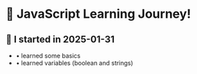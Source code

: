# 🚀 JavaScript Learning Journey!

## 📅 I started in 2025-01-31

- • learned some basics
- • learned variables (boolean and strings)
